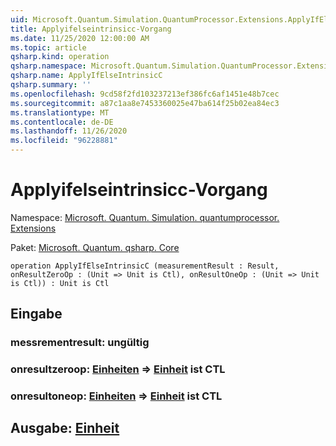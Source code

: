 ```yaml
---
uid: Microsoft.Quantum.Simulation.QuantumProcessor.Extensions.ApplyIfElseIntrinsicC
title: Applyifelseintrinsicc-Vorgang
ms.date: 11/25/2020 12:00:00 AM
ms.topic: article
qsharp.kind: operation
qsharp.namespace: Microsoft.Quantum.Simulation.QuantumProcessor.Extensions
qsharp.name: ApplyIfElseIntrinsicC
qsharp.summary: ''
ms.openlocfilehash: 9cd58f2fd103237213ef386fc6af1451e48b7cec
ms.sourcegitcommit: a87c1aa8e7453360025e47ba614f25b02ea84ec3
ms.translationtype: MT
ms.contentlocale: de-DE
ms.lasthandoff: 11/26/2020
ms.locfileid: "96228881"
---
```

# <a name="applyifelseintrinsicc-operation"></a>Applyifelseintrinsicc-Vorgang

Namespace: [Microsoft. Quantum. Simulation. quantumprocessor. Extensions](xref:Microsoft.Quantum.Simulation.QuantumProcessor.Extensions)

Paket: [Microsoft. Quantum. qsharp. Core](https://nuget.org/packages/Microsoft.Quantum.QSharp.Core)




```qsharp
operation ApplyIfElseIntrinsicC (measurementResult : Result, onResultZeroOp : (Unit => Unit is Ctl), onResultOneOp : (Unit => Unit is Ctl)) : Unit is Ctl
```


## <a name="input"></a>Eingabe

### <a name="measurementresult--__invalidresult__"></a>messrementresult: __ungültig <Result>__




### <a name="onresultzeroop--unit--unit--is-ctl"></a>onresultzeroop: [Einheiten](xref:microsoft.quantum.lang-ref.unit) => [Einheit](xref:microsoft.quantum.lang-ref.unit)  ist CTL




### <a name="onresultoneop--unit--unit--is-ctl"></a>onresultoneop: [Einheiten](xref:microsoft.quantum.lang-ref.unit) => [Einheit](xref:microsoft.quantum.lang-ref.unit)  ist CTL





## <a name="output--unit"></a>Ausgabe: [Einheit](xref:microsoft.quantum.lang-ref.unit)

